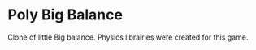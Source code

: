 Poly Big Balance
================

Clone of little Big balance.
Physics librairies were created for this game.
